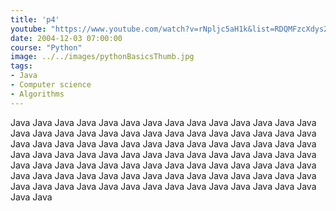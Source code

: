 ```yaml
---
title: 'p4'
youtube: "https://www.youtube.com/watch?v=rNpljc5aH1k&list=RDQMFzcXdys2U2A&start_radio=1"
date: 2004-12-03 07:00:00
course: "Python"
image: ../../images/pythonBasicsThumb.jpg
tags:
- Java
- Computer science
- Algorithms
---
```


Java Java Java Java Java Java Java Java Java Java Java Java Java Java Java Java Java Java Java Java Java Java Java Java Java Java Java Java Java Java Java Java Java Java Java Java Java Java Java Java Java Java Java Java Java Java Java Java Java Java 
Java Java Java Java Java Java Java Java Java Java Java Java Java Java Java Java Java Java Java Java Java Java Java Java Java Java Java Java Java Java Java Java Java Java Java Java Java Java Java Java Java Java Java Java Java Java Java Java Java Java
